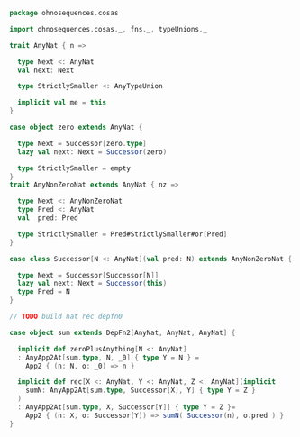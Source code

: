 
```scala
package ohnosequences.cosas

import ohnosequences.cosas._, fns._, typeUnions._

trait AnyNat { n =>

  type Next <: AnyNat
  val next: Next

  type StrictlySmaller <: AnyTypeUnion

  implicit val me = this
}

case object zero extends AnyNat {

  type Next = Successor[zero.type]
  lazy val next: Next = Successor(zero)

  type StrictlySmaller = empty
}
trait AnyNonZeroNat extends AnyNat { nz =>

  type Next <: AnyNonZeroNat
  type Pred <: AnyNat
  val  pred: Pred

  type StrictlySmaller = Pred#StrictlySmaller#or[Pred]
}

case class Successor[N <: AnyNat](val pred: N) extends AnyNonZeroNat {

  type Next = Successor[Successor[N]]
  lazy val next: Next = Successor(this)
  type Pred = N
}

// TODO build nat rec depfn0

case object sum extends DepFn2[AnyNat, AnyNat, AnyNat] {

  implicit def zeroPlusAnything[N <: AnyNat]
  : AnyApp2At[sum.type, N, _0] { type Y = N } =
    App2 { (n: N, o: _0) => n }

  implicit def rec[X <: AnyNat, Y <: AnyNat, Z <: AnyNat](implicit
    sumN: AnyApp2At[sum.type, Successor[X], Y] { type Y = Z }
  )
  : AnyApp2At[sum.type, X, Successor[Y]] { type Y = Z }=
    App2 { (n: X, o: Successor[Y]) => sumN( Successor(n), o.pred ) }
}

```




[test/scala/cosas/DenotationTests.scala]: ../../../test/scala/cosas/DenotationTests.scala.md
[test/scala/cosas/EqualityTests.scala]: ../../../test/scala/cosas/EqualityTests.scala.md
[test/scala/cosas/DependentFunctionsTests.scala]: ../../../test/scala/cosas/DependentFunctionsTests.scala.md
[test/scala/cosas/KListsTests.scala]: ../../../test/scala/cosas/KListsTests.scala.md
[test/scala/cosas/RecordTests.scala]: ../../../test/scala/cosas/RecordTests.scala.md
[test/scala/cosas/NatTests.scala]: ../../../test/scala/cosas/NatTests.scala.md
[test/scala/cosas/TypeUnionTests.scala]: ../../../test/scala/cosas/TypeUnionTests.scala.md
[main/scala/cosas/package.scala]: package.scala.md
[main/scala/cosas/types/package.scala]: types/package.scala.md
[main/scala/cosas/types/types.scala]: types/types.scala.md
[main/scala/cosas/types/parsing.scala]: types/parsing.scala.md
[main/scala/cosas/types/productTypes.scala]: types/productTypes.scala.md
[main/scala/cosas/types/syntax.scala]: types/syntax.scala.md
[main/scala/cosas/types/project.scala]: types/project.scala.md
[main/scala/cosas/types/denotations.scala]: types/denotations.scala.md
[main/scala/cosas/types/functionTypes.scala]: types/functionTypes.scala.md
[main/scala/cosas/types/serialization.scala]: types/serialization.scala.md
[main/scala/cosas/klists/replace.scala]: klists/replace.scala.md
[main/scala/cosas/klists/cons.scala]: klists/cons.scala.md
[main/scala/cosas/klists/klists.scala]: klists/klists.scala.md
[main/scala/cosas/klists/take.scala]: klists/take.scala.md
[main/scala/cosas/klists/package.scala]: klists/package.scala.md
[main/scala/cosas/klists/takeFirst.scala]: klists/takeFirst.scala.md
[main/scala/cosas/klists/toList.scala]: klists/toList.scala.md
[main/scala/cosas/klists/filter.scala]: klists/filter.scala.md
[main/scala/cosas/klists/pick.scala]: klists/pick.scala.md
[main/scala/cosas/klists/drop.scala]: klists/drop.scala.md
[main/scala/cosas/klists/map.scala]: klists/map.scala.md
[main/scala/cosas/klists/at.scala]: klists/at.scala.md
[main/scala/cosas/klists/syntax.scala]: klists/syntax.scala.md
[main/scala/cosas/klists/fold.scala]: klists/fold.scala.md
[main/scala/cosas/klists/noDuplicates.scala]: klists/noDuplicates.scala.md
[main/scala/cosas/klists/slice.scala]: klists/slice.scala.md
[main/scala/cosas/klists/find.scala]: klists/find.scala.md
[main/scala/cosas/records/package.scala]: records/package.scala.md
[main/scala/cosas/records/recordTypes.scala]: records/recordTypes.scala.md
[main/scala/cosas/records/syntax.scala]: records/syntax.scala.md
[main/scala/cosas/records/reorder.scala]: records/reorder.scala.md
[main/scala/cosas/typeUnions/typeUnions.scala]: typeUnions/typeUnions.scala.md
[main/scala/cosas/typeUnions/package.scala]: typeUnions/package.scala.md
[main/scala/cosas/fns/predicates.scala]: fns/predicates.scala.md
[main/scala/cosas/fns/instances.scala]: fns/instances.scala.md
[main/scala/cosas/fns/package.scala]: fns/package.scala.md
[main/scala/cosas/fns/syntax.scala]: fns/syntax.scala.md
[main/scala/cosas/fns/functions.scala]: fns/functions.scala.md
[main/scala/cosas/subtyping.scala]: subtyping.scala.md
[main/scala/cosas/witness.scala]: witness.scala.md
[main/scala/cosas/equality.scala]: equality.scala.md
[main/scala/cosas/Nat.scala]: Nat.scala.md
[main/scala/cosas/Bool.scala]: Bool.scala.md